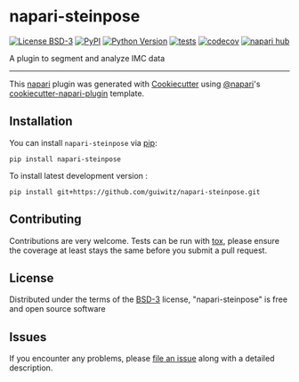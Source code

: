 # napari-steinpose

[![License BSD-3](https://img.shields.io/pypi/l/napari-steinpose.svg?color=green)](https://github.com/guiwitz/napari-steinpose/raw/main/LICENSE)
[![PyPI](https://img.shields.io/pypi/v/napari-steinpose.svg?color=green)](https://pypi.org/project/napari-steinpose)
[![Python Version](https://img.shields.io/pypi/pyversions/napari-steinpose.svg?color=green)](https://python.org)
[![tests](https://github.com/guiwitz/napari-steinpose/workflows/tests/badge.svg)](https://github.com/guiwitz/napari-steinpose/actions)
[![codecov](https://codecov.io/gh/guiwitz/napari-steinpose/branch/main/graph/badge.svg)](https://codecov.io/gh/guiwitz/napari-steinpose)
[![napari hub](https://img.shields.io/endpoint?url=https://api.napari-hub.org/shields/napari-steinpose)](https://napari-hub.org/plugins/napari-steinpose)

A plugin to segment and analyze IMC data

----------------------------------

This [napari] plugin was generated with [Cookiecutter] using [@napari]'s [cookiecutter-napari-plugin] template.

<!--
Don't miss the full getting started guide to set up your new package:
https://github.com/napari/cookiecutter-napari-plugin#getting-started

and review the napari docs for plugin developers:
https://napari.org/stable/plugins/index.html
-->

## Installation

You can install `napari-steinpose` via [pip]:

    pip install napari-steinpose



To install latest development version :

    pip install git+https://github.com/guiwitz/napari-steinpose.git


## Contributing

Contributions are very welcome. Tests can be run with [tox], please ensure
the coverage at least stays the same before you submit a pull request.

## License

Distributed under the terms of the [BSD-3] license,
"napari-steinpose" is free and open source software

## Issues

If you encounter any problems, please [file an issue] along with a detailed description.

[napari]: https://github.com/napari/napari
[Cookiecutter]: https://github.com/audreyr/cookiecutter
[@napari]: https://github.com/napari
[MIT]: http://opensource.org/licenses/MIT
[BSD-3]: http://opensource.org/licenses/BSD-3-Clause
[GNU GPL v3.0]: http://www.gnu.org/licenses/gpl-3.0.txt
[GNU LGPL v3.0]: http://www.gnu.org/licenses/lgpl-3.0.txt
[Apache Software License 2.0]: http://www.apache.org/licenses/LICENSE-2.0
[Mozilla Public License 2.0]: https://www.mozilla.org/media/MPL/2.0/index.txt
[cookiecutter-napari-plugin]: https://github.com/napari/cookiecutter-napari-plugin

[file an issue]: https://github.com/guiwitz/napari-steinpose/issues

[napari]: https://github.com/napari/napari
[tox]: https://tox.readthedocs.io/en/latest/
[pip]: https://pypi.org/project/pip/
[PyPI]: https://pypi.org/
